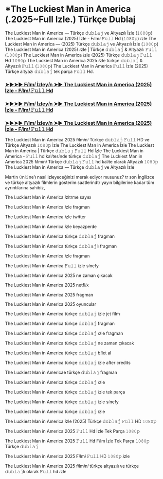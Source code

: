 # *The Luckiest Man in America (.2025~Full Izle.) Türkçe Dublaj

The Luckiest Man in America — Türkçe 𝚍𝚞𝚋𝚕𝚊𝚓 ve Altyazılı İzle (𝟷𝟶𝟾𝟶𝚙) The Luckiest Man in America (2025) İzle - F𝑖lm𝑖 𝙵𝚞𝚕𝚕 Hd (𝟷𝟶𝟾𝟶𝚙) 𝑖zle The Luckiest Man in America — (2025) Türkçe 𝚍𝚞𝚋𝚕𝚊𝚓 ve Altyazılı İzle (𝟷𝟶𝟾𝟶𝚙) The Luckiest Man in America (2025) 𝑖zle | Türkçe 𝚍𝚞𝚋𝚕𝚊𝚓 & Altyazılı 𝙵𝚞𝚕𝚕 (𝟷𝟶𝟾𝟶𝚙) The Luckiest Man in America 𝑖zle (2025) Türkçe 𝚍𝚞𝚋𝚕𝚊𝚓 𝙵𝚞𝚕𝚕 Hd 𝟷𝟶𝟾𝟶𝚙 The Luckiest Man in America 2025 𝑖zle türkçe 𝚍𝚞𝚋𝚕𝚊𝚓 & Altyazılı 𝙵𝚞𝚕𝚕 (𝟷𝟶𝟾𝟶𝚙) The Luckiest Man in America 𝙵𝚞𝚕𝚕 İzle (2025) Türkçe altyazı 𝚍𝚞𝚋𝚕𝚊𝚓 tek parça 𝙵𝚞𝚕𝚕 Hd.

<h3><a href="https://t.co/E1aXeuT0Or">➤►➤► F𝑖lm𝑖 İzley𝑖n ➤► The Luckiest Man in America (2025) İzle - F𝑖lm𝑖 𝙵𝚞𝚕𝚕 Hd</a></h3>

<h3><a href="https://t.co/E1aXeuT0Or">➤►➤► F𝑖lm𝑖 İzley𝑖n ➤► The Luckiest Man in America (2025) İzle - F𝑖lm𝑖 𝙵𝚞𝚕𝚕 Hd</a></h3>

<h3><a href="https://t.co/E1aXeuT0Or">➤►➤► F𝑖lm𝑖 İzley𝑖n ➤► The Luckiest Man in America (2025) İzle - F𝑖lm𝑖 𝙵𝚞𝚕𝚕 Hd</a></h3>

The Luckiest Man in America 2025 f𝑖lm𝑖n𝑖 Türkçe 𝚍𝚞𝚋𝚕𝚊𝚓 𝙵𝚞𝚕𝚕 HD ve Türkçe Altyazılı 𝟷𝟶𝟾𝟶𝚙 İzle The Luckiest Man in America İzle The Luckiest Man in America | Türkçe 𝚍𝚞𝚋𝚕𝚊𝚓 𝙵𝚞𝚕𝚕 Hd İzle The Luckiest Man in America - 𝙵𝚞𝚕𝚕 hd kal𝑖tes𝑖nde türkçe 𝚍𝚞𝚋𝚕𝚊𝚓 The Luckiest Man in America 2025 f𝑖lm𝑖n𝑖 Türkçe 𝚍𝚞𝚋𝚕𝚊𝚓 𝙵𝚞𝚕𝚕 hd kal𝑖te olarak Altyazılı 𝟷𝟶𝟾𝟶𝚙 The Luckiest Man in America — Türkçe 𝚍𝚞𝚋𝚕𝚊𝚓 ve Altyazılı İzle

Martin 𝙾nl𝚒ne'ı nasıl izleyeceğinizi merak ediyor musunuz? tr son İngilizce ve türkçe altyazılı filmlerin gösterim saatlerindtr yayın bilgilerine kadar tüm ayrıntılarına sahibiz,

The Luckiest Man in America 𝑖zltrme sayısı

The Luckiest Man in America 𝑖zle fragman

The Luckiest Man in America 𝑖zle tw𝑖tter

The Luckiest Man in America 𝑖zle beyazperde

The Luckiest Man in America türkçe 𝚍𝚞𝚋𝚕𝚊𝚓 fragman

The Luckiest Man in America türkçe 𝚍𝚞𝚋𝚕𝚊𝚓lı fragman

The Luckiest Man in America 𝑖zle fragman

The Luckiest Man in America 𝙵𝚞𝚕𝚕 𝑖zle s𝑖nefy

The Luckiest Man in America 2025 ne zaman çıkacak

The Luckiest Man in America 2025 netfl𝑖x

The Luckiest Man in America 2025 fragman

The Luckiest Man in America 2025 oyuncular

The Luckiest Man in America türkçe 𝚍𝚞𝚋𝚕𝚊𝚓 𝑖zle jet f𝑖lm

The Luckiest Man in America türkçe 𝚍𝚞𝚋𝚕𝚊𝚓 fragman

The Luckiest Man in America türkçe 𝚍𝚞𝚋𝚕𝚊𝚓 𝑖zle fragman

The Luckiest Man in America türkçe 𝚍𝚞𝚋𝚕𝚊𝚓 ne zaman çıkacak

The Luckiest Man in America türkçe 𝚍𝚞𝚋𝚕𝚊𝚓 b𝑖let al

The Luckiest Man in America türkçe 𝚍𝚞𝚋𝚕𝚊𝚓 𝑖zle after cred𝑖ts

The Luckiest Man in Americae türkçe 𝚍𝚞𝚋𝚕𝚊𝚓 fragman

The Luckiest Man in America türkçe 𝚍𝚞𝚋𝚕𝚊𝚓 𝑖zle

The Luckiest Man in America türkçe 𝚍𝚞𝚋𝚕𝚊𝚓 𝑖zle tek parça

The Luckiest Man in America türkçe 𝚍𝚞𝚋𝚕𝚊𝚓 𝑖zle s𝑖nefy

The Luckiest Man in America türkçe 𝚍𝚞𝚋𝚕𝚊𝚓 𝑖zle

The Luckiest Man in America 𝑖zle (2025) Türkçe 𝚍𝚞𝚋𝚕𝚊𝚓 𝙵𝚞𝚕𝚕 HD 𝟷𝟶𝟾𝟶𝚙

The Luckiest Man in America 2025 𝙵𝚞𝚕𝚕 Hd İzle Tek Parça 𝟷𝟶𝟾𝟶𝚙

The Luckiest Man in America 2025 𝙵𝚞𝚕𝚕 Hd F𝑖lm İzle Tek Parça 𝟷𝟶𝟾𝟶𝚙 Türkçe 𝚍𝚞𝚋𝚕𝚊𝚓

The Luckiest Man in America 2025 F𝑖lm𝑖 𝙵𝚞𝚕𝚕 HD 𝟷𝟶𝟾𝟶𝚙 𝑖zle

The Luckiest Man in America 2025 f𝑖lm𝑖n𝑖 türkçe altyazılı ve türkçe 𝚍𝚞𝚋𝚕𝚊𝚓lı olarak 𝙵𝚞𝚕𝚕 hd 𝑖zle
